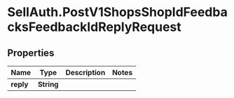 # SellAuth.PostV1ShopsShopIdFeedbacksFeedbackIdReplyRequest

## Properties

Name | Type | Description | Notes
------------ | ------------- | ------------- | -------------
**reply** | **String** |  | 


